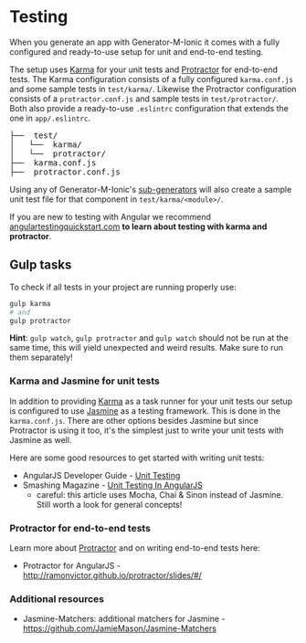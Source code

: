 # Testing
When you generate an app with Generator-M-Ionic it comes with a fully configured and ready-to-use setup for unit and end-to-end testing.

The setup uses [Karma](http://karma-runner.github.io/) for your unit tests and [Protractor](http://angular.github.io/protractor/#/) for end-to-end tests. The Karma configuration consists of a fully configured `karma.conf.js` and some sample tests in `test/karma/`. Likewise the Protractor configuration consists of a `protractor.conf.js` and sample tests in `test/protractor/`. Both also provide a ready-to-use `.eslintrc` configuration that extends the one in `app/.eslintrc`.

<pre>
├──  test/
│   └──  karma/
│   └──  protractor/
├──  karma.conf.js
├──  protractor.conf.js
</pre>

Using any of Generator-M-Ionic's [sub-generators](./sub_generators.md) will also create a sample unit test file for that component in `test/karma/<module>/`.

If you are new to testing with Angular we recommend [angulartestingquickstart.com](http://angulartestingquickstart.com/) **to learn about testing with karma and protractor**.


## Gulp tasks
To check if all tests in your project are running properly use:

```sh
gulp karma
# and
gulp protractor
```
**Hint**: `gulp watch`, `gulp protractor` and `gulp watch` should not be run at the same time, this will yield unexpected and weird results. Make sure to run them separately!


### Karma and Jasmine for unit tests
In addition to providing [Karma](http://karma-runner.github.io/) as a task runner for your unit tests our setup is configured to use [Jasmine](http://jasmine.github.io/) as a testing framework. This is done in the `karma.conf.js`. There are other options besides Jasmine but since Protractor is using it too, it's the simplest just to write your unit tests with Jasmine as well.

Here are some good resources to get started with writing unit tests:
- AngularJS Developer Guide - [Unit Testing](https://docs.angularjs.org/guide/unit-testing)
- Smashing Magazine - [Unit Testing In AngularJS](http://www.smashingmagazine.com/2014/10/introduction-to-unit-testing-in-angularjs/)
  - careful: this article uses Mocha, Chai & Sinon instead of Jasmine. Still worth a look for general concepts!

### Protractor for end-to-end tests
Learn more about [Protractor](https://angular.github.io/protractor/#/) and on writing end-to-end tests here:
  - Protractor for AngularJS - http://ramonvictor.github.io/protractor/slides/#/

### Additional resources
- Jasmine-Matchers: additional matchers for Jasmine - https://github.com/JamieMason/Jasmine-Matchers
